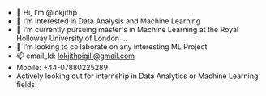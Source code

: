 - 👋 Hi, I’m @lokjithp
- 👀 I’m interested in Data Analysis and Machine Learning
- 🌱 I’m currently pursuing master's in Machine Learning at the Royal Holloway University of London ...
- 💞️ I’m looking to collaborate on any interesting ML Project
- 📫 email_Id: lokjithpigili@gmail.com
- Mobile: +44-07880225289
- Actively looking out for internship in Data Analytics or Machine Learning fields.


<!---
lokjithp/lokjithp is a ✨ special ✨ repository because its `README.md` (this file) appears on your GitHub profile.
You can click the Preview link to take a look at your changes.
--->
